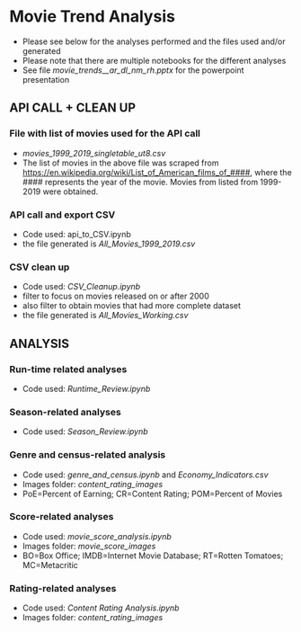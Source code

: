 # Movie Trend Analysis

* Please see below for the analyses performed and the files used and/or generated
* Please note that there are multiple notebooks for the different analyses
* See file *movie_trends__ar_dl_nm_rh.pptx* for the powerpoint presentation

## **API CALL + CLEAN UP**
### File with list of movies used for the API call
* *movies_1999_2019_singletable_ut8.csv*
* The list of movies in the above file was scraped from https://en.wikipedia.org/wiki/List_of_American_films_of_####, where the #### represents the year of the movie. Movies from listed from 1999-2019 were obtained.

### API call and export CSV
* Code used: api_to_CSV.ipynb
* the file generated is *All_Movies_1999_2019.csv*

### CSV clean up
* Code used: *CSV_Cleanup.ipynb*
* filter to focus on movies released on or after 2000
* also filter to obtain movies that had more complete dataset
* the file generated is *All_Movies_Working.csv*


## **ANALYSIS**

### Run-time related analyses
* Code used: *Runtime_Review.ipynb*

### Season-related analyses
* Code used: *Season_Review.ipynb*

### Genre and census-related analysis
* Code used: *genre_and_census.ipynb* and *Economy_Indicators.csv*
* Images folder: *content_rating_images*
* PoE=Percent of Earning; CR=Content Rating; POM=Percent of Movies 

### Score-related analyses
* Code used: *movie_score_analysis.ipynb*
* Images folder: *movie_score_images* 
* BO=Box Office; IMDB=Internet Movie Database; RT=Rotten Tomatoes; MC=Metacritic

### Rating-related analyses
* Code used: *Content Rating Analysis.ipynb*
* Images folder: *content_rating_images*
